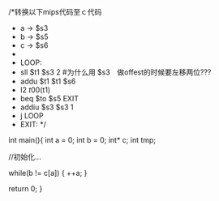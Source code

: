 /*转换以下mips代码至ｃ代码
 * a -> $s3
 * b -> $s5
 * c -> $s6
 *
 * LOOP:
 * sll $t1 $s3 2 #为什么用 $s3　做offest的时候要左移两位???
 * addu $t1 $t1 $s6 
 * l2 $t0 0($t1)
 * beq $to $s5 EXIT
 * addiu $s3 $s3 1
 * j LOOP
 * EXIT:
 */

int main(){
  int a = 0;
  int b = 0;
  int* c;
  int tmp;

  //初始化...

  while(b != c[a])
  {
    ++a;
  }

  return 0;
}

